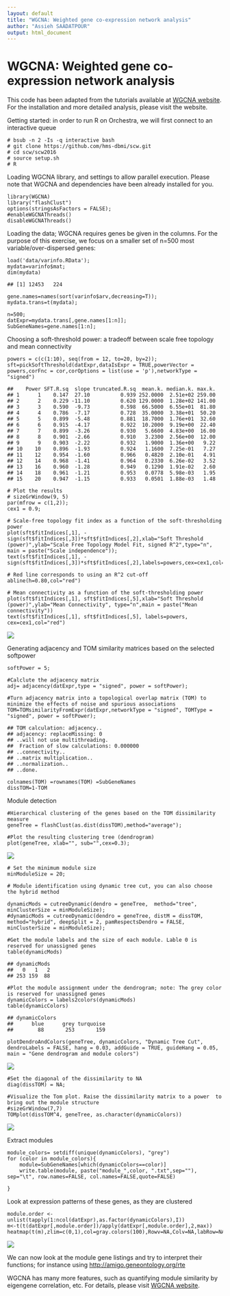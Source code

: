 ```yaml
---
layout: default
title: "WGCNA: Weighted gene co-expression network analysis"
author: "Assieh SAADATPOUR"
output: html_document
---
```


WGCNA: Weighted gene co-expression network analysis
========================================================

This code has been adapted from the tutorials available at [WGCNA
website](http://labs.genetics.ucla.edu/horvath/CoexpressionNetwork/Rpackages/WGCNA/).
For the installation and more detailed analysis, please visit the
website.

Getting started: in order to run R on Orchestra, we will first connect
to an interactive queue

    # bsub -n 2 -Is -q interactive bash
    # git clone https://github.com/hms-dbmi/scw.git
    # cd scw/scw2016
    # source setup.sh
    # R

Loading WGCNA library, and settings to allow parallel execution. Please
note that WGCNA and dependencies have been already installed for you.

    library(WGCNA)
    library("flashClust")
    options(stringsAsFactors = FALSE);
    #enableWGCNAThreads()
    disableWGCNAThreads()

Loading the data; WGCNA requires genes be given in the columns. For the
purpose of this exercise, we focus on a smaller set of n=500 most
variable/over-dispersed genes:

    load('data/varinfo.RData');
    mydata=varinfo$mat;
    dim(mydata)

    ## [1] 12453   224

    gene.names=names(sort(varinfo$arv,decreasing=T));
    mydata.trans=t(mydata);

    n=500;
    datExpr=mydata.trans[,gene.names[1:n]];
    SubGeneNames=gene.names[1:n];

Choosing a soft-threshold power: a tradeoff between scale free topology
and mean connectivity

    powers = c(c(1:10), seq(from = 12, to=20, by=2));
    sft=pickSoftThreshold(datExpr,dataIsExpr = TRUE,powerVector = powers,corFnc = cor,corOptions = list(use = 'p'),networkType = "signed")

    ##    Power SFT.R.sq  slope truncated.R.sq  mean.k. median.k. max.k.
    ## 1      1    0.147  27.10          0.939 252.0000  2.51e+02 259.00
    ## 2      2    0.229 -11.10          0.620 129.0000  1.28e+02 141.00
    ## 3      3    0.590  -9.73          0.598  66.5000  6.55e+01  81.80
    ## 4      4    0.786  -7.17          0.728  35.0000  3.38e+01  50.20
    ## 5      5    0.899  -5.48          0.881  18.7000  1.76e+01  32.60
    ## 6      6    0.915  -4.17          0.922  10.2000  9.19e+00  22.40
    ## 7      7    0.899  -3.26          0.930   5.6600  4.83e+00  16.00
    ## 8      8    0.901  -2.66          0.910   3.2300  2.56e+00  12.00
    ## 9      9    0.903  -2.22          0.932   1.9000  1.36e+00   9.22
    ## 10    10    0.896  -1.93          0.924   1.1600  7.25e-01   7.27
    ## 11    12    0.954  -1.60          0.966   0.4820  2.10e-01   4.91
    ## 12    14    0.968  -1.41          0.964   0.2330  6.26e-02   3.52
    ## 13    16    0.960  -1.28          0.949   0.1290  1.91e-02   2.60
    ## 14    18    0.961  -1.21          0.953   0.0778  5.98e-03   1.95
    ## 15    20    0.947  -1.15          0.933   0.0501  1.88e-03   1.48

    # Plot the results
    # sizeGrWindow(9, 5)
    par(mfrow = c(1,2));
    cex1 = 0.9;

    # Scale-free topology fit index as a function of the soft-thresholding power
    plot(sft$fitIndices[,1], -sign(sft$fitIndices[,3])*sft$fitIndices[,2],xlab="Soft Threshold (power)",ylab="Scale Free Topology Model Fit, signed R^2",type="n", main = paste("Scale independence"));
    text(sft$fitIndices[,1], -sign(sft$fitIndices[,3])*sft$fitIndices[,2],labels=powers,cex=cex1,col="red");

    # Red line corresponds to using an R^2 cut-off
    abline(h=0.80,col="red")

    # Mean connectivity as a function of the soft-thresholding power
    plot(sft$fitIndices[,1], sft$fitIndices[,5],xlab="Soft Threshold (power)",ylab="Mean Connectivity", type="n",main = paste("Mean connectivity"))
    text(sft$fitIndices[,1], sft$fitIndices[,5], labels=powers, cex=cex1,col="red")

![](figure-2016/softpower_selection-1.png)

Generating adjacency and TOM similarity matrices based on the selected
softpower

    softPower = 5;

    #Calclute the adjacency matrix
    adj= adjacency(datExpr,type = "signed", power = softPower);

    #Turn adjacency matrix into a topological overlap matrix (TOM) to minimize the effects of noise and spurious associations
    TOM=TOMsimilarityFromExpr(datExpr,networkType = "signed", TOMType = "signed", power = softPower);

    ## TOM calculation: adjacency..
    ## adjacency: replaceMissing: 0
    ## ..will not use multithreading.
    ##  Fraction of slow calculations: 0.000000
    ## ..connectivity..
    ## ..matrix multiplication..
    ## ..normalization..
    ## ..done.

    colnames(TOM) =rownames(TOM) =SubGeneNames
    dissTOM=1-TOM

Module detection

    #Hierarchical clustering of the genes based on the TOM dissimilarity measure
    geneTree = flashClust(as.dist(dissTOM),method="average");

    #Plot the resulting clustering tree (dendrogram)
    plot(geneTree, xlab="", sub="",cex=0.3);

![](figure-2016/module-detection-1.png)

    # Set the minimum module size
    minModuleSize = 20;

    # Module identification using dynamic tree cut, you can also choose the hybrid method

    dynamicMods = cutreeDynamic(dendro = geneTree,  method="tree", minClusterSize = minModuleSize);
    #dynamicMods = cutreeDynamic(dendro = geneTree, distM = dissTOM, method="hybrid", deepSplit = 2, pamRespectsDendro = FALSE, minClusterSize = minModuleSize);

    #Get the module labels and the size of each module. Lable 0 is reserved for unassigned genes
    table(dynamicMods)

    ## dynamicMods
    ##   0   1   2 
    ## 253 159  88

    #Plot the module assignment under the dendrogram; note: The grey color is reserved for unassigned genes
    dynamicColors = labels2colors(dynamicMods)
    table(dynamicColors)

    ## dynamicColors
    ##      blue      grey turquoise 
    ##        88       253       159

    plotDendroAndColors(geneTree, dynamicColors, "Dynamic Tree Cut", dendroLabels = FALSE, hang = 0.03, addGuide = TRUE, guideHang = 0.05, main = "Gene dendrogram and module colors")

![](figure-2016/module-detection-2.png)

    #Set the diagonal of the dissimilarity to NA 
    diag(dissTOM) = NA;

    #Visualize the Tom plot. Raise the dissimilarity matrix to a power  to bring out the module structure
    #sizeGrWindow(7,7)
    TOMplot(dissTOM^4, geneTree, as.character(dynamicColors))

![](https://raw.githubusercontent.com/hms-dbmi/scw/gh-pages/figure-2016/module-detection-3.png)

Extract modules

    module_colors= setdiff(unique(dynamicColors), "grey")
    for (color in module_colors){
        module=SubGeneNames[which(dynamicColors==color)]
        write.table(module, paste("module_",color, ".txt",sep=""), sep="\t", row.names=FALSE, col.names=FALSE,quote=FALSE)
        
    }

Look at expression patterns of these genes, as they are clustered

    module.order <- unlist(tapply(1:ncol(datExpr),as.factor(dynamicColors),I))
    m<-t(t(datExpr[,module.order])/apply(datExpr[,module.order],2,max))
    heatmap(t(m),zlim=c(0,1),col=gray.colors(100),Rowv=NA,Colv=NA,labRow=NA,scale="none",RowSideColors=dynamicColors[module.order])

![](figure-2016/expression-pattern-1.png)

We can now look at the module gene listings and try to interpret their
functions; for instance using <http://amigo.geneontology.org/rte>

WGCNA has many more features, such as quantifying module similarity by
eigengene correlation, etc. For details, please visit [WGCNA
website](http://labs.genetics.ucla.edu/horvath/CoexpressionNetwork/Rpackages/WGCNA/).
